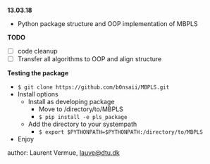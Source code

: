**13.03.18**

- Python package structure and OOP implementation of MBPLS

**TODO**

- [ ] code cleanup
- [ ] Transfer all algorithms to OOP and align structure

**Testing the package**

* `$ git clone https://github.com/b0nsaii/MBPLS.git`
* Install options 
    * Install as developing package
        * Move to /directory/to/MBPLS
        * `$ pip install -e pls_package`
    * Add the directory to your systempath
        * `$ export $PYTHONPATH=$PYTHONPATH:/directory/to/MBPLS`
* Enjoy

author: Laurent Vermue, lauve@dtu.dk